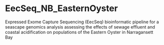 # EecSeq_NB_EasternOyster
Expressed Exome Capture Sequencing (EecSeq) bioinformatic pipeline for a seascape genomics analysis assessing the effects of sewage effluent and coastal acidification on populations of the Eastern Oyster in Narragansett Bay
